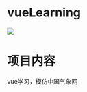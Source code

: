 # vueLearning
![](https://api.travis-ci.org/love3forever/vueLearning.svg?branch=master)
# 项目内容
vue学习，模仿中国气象网
